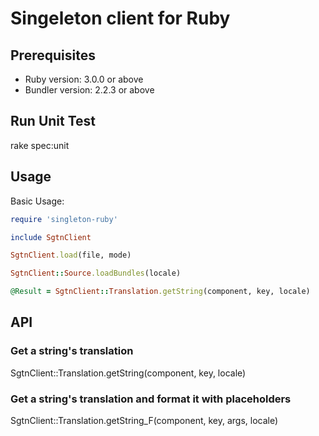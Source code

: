 # Singeleton client for Ruby

## Prerequisites
- Ruby version: 3.0.0 or above
- Bundler version: 2.2.3 or above

## Run Unit Test
rake spec:unit

## Usage

Basic Usage:

```ruby
require 'singleton-ruby'

include SgtnClient

SgtnClient.load(file, mode)

SgtnClient::Source.loadBundles(locale)

@Result = SgtnClient::Translation.getString(component, key, locale)

```
## API

### Get a string's translation
SgtnClient::Translation.getString(component, key, locale)

### Get a string's translation and format it with placeholders
SgtnClient::Translation.getString_F(component, key, args, locale)





